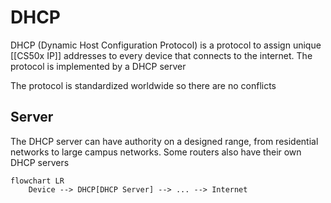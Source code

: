 # DHCP
DHCP (Dynamic Host Configuration Protocol) is a protocol to assign unique [[CS50x IP]] addresses to every device that connects to the internet. The protocol is implemented by a DHCP server

The protocol is standardized worldwide so there are no conflicts

## Server
The DHCP server can have authority on a designed range, from residential networks to large campus networks. Some routers also have their own DHCP servers

```mermaid
flowchart LR
    Device --> DHCP[DHCP Server] --> ... --> Internet
```
